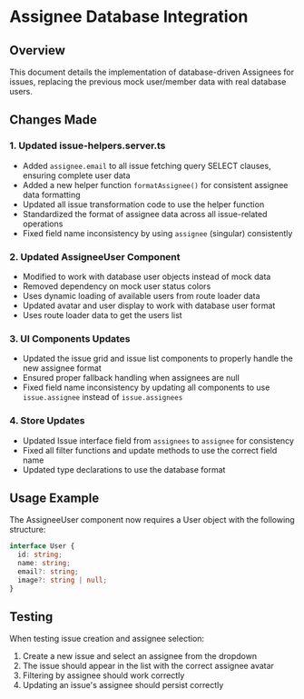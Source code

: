 # Assignee Database Integration

## Overview

This document details the implementation of database-driven Assignees for issues, replacing the previous mock user/member data with real database users.

## Changes Made

### 1. Updated issue-helpers.server.ts

- Added `assignee.email` to all issue fetching query SELECT clauses, ensuring complete user data
- Added a new helper function `formatAssignee()` for consistent assignee data formatting  
- Updated all issue transformation code to use the helper function
- Standardized the format of assignee data across all issue-related operations
- Fixed field name inconsistency by using `assignee` (singular) consistently

### 2. Updated AssigneeUser Component

- Modified to work with database user objects instead of mock data
- Removed dependency on mock user status colors  
- Uses dynamic loading of available users from route loader data
- Updated avatar and user display to work with database user format
- Uses route loader data to get the users list

### 3. UI Components Updates

- Updated the issue grid and issue list components to properly handle the new assignee format
- Ensured proper fallback handling when assignees are null
- Fixed field name inconsistency by updating all components to use `issue.assignee` instead of `issue.assignees`

### 4. Store Updates

- Updated Issue interface field from `assignees` to `assignee` for consistency
- Fixed all filter functions and update methods to use the correct field name
- Updated type declarations to use the database format

## Usage Example

The AssigneeUser component now requires a User object with the following structure:

```typescript
interface User {
  id: string;
  name: string;
  email?: string;
  image?: string | null;
}
```

## Testing

When testing issue creation and assignee selection:
1. Create a new issue and select an assignee from the dropdown
2. The issue should appear in the list with the correct assignee avatar
3. Filtering by assignee should work correctly
4. Updating an issue's assignee should persist correctly